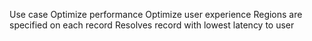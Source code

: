 Use case
	Optimize performance
	Optimize user experience
Regions are specified on each record
	Resolves record with lowest latency to user
